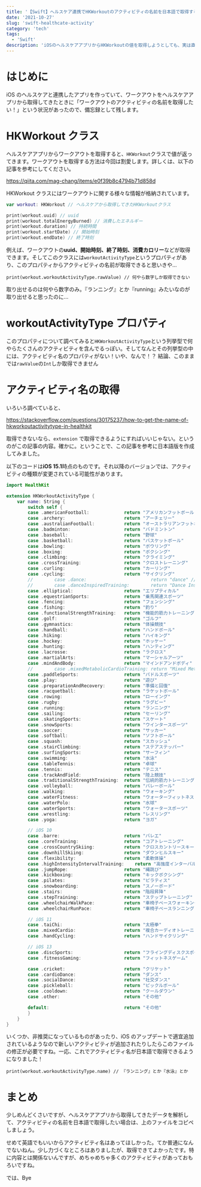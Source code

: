 ```yaml
---
title: '【Swift】ヘルスケア連携でHKWorkoutのアクティビティの名前を日本語で取得する'
date: '2021-10-27'
slug: 'swift-healthcate-activity'
category: 'tech'
tags:
  - 'Swift'
description: 'iOSのヘルスケアアプリからHKWorkoutの値を取得しようとしても、実は直接は取得することができません。今回はSwiftを使って、そのヘルスケアのアクティビティ名を取得する方法を紹介します。'
---
```


# はじめに

iOS のヘルスケアと連携したアプリを作っていて、ワークアウトをヘルスケアアプリから取得してきたときに「ワークアウトのアクティビティの名前を取得したい！」という状況があったので、備忘録として残します。

# HKWorkout クラス

ヘルスケアアプリからワークアウトを取得すると、`HKWorkout`クラスで値が返ってきます。ワークアウトを取得する方法は今回は割愛します。詳しくは、以下の記事を参考にしてください。

https://qiita.com/mag-chang/items/e0f39b8c4794b71d858d

HKWorkout クラスにはワークアウトに関する様々な情報が格納されています。

```swift:HKWorkout.swift
var workout: HKWorkout // ヘルスケアから取得してきたHKWorkoutクラス

print(workout.uuid) // uuid
print(workout.totalEnergyBurned) // 消費したエネルギー
print(workout.duration) // 持続時間
print(workout.startDate) // 開始時刻
print(workout.endDate) // 終了時刻
```

例えば、ワークアウトの**uuid、開始時刻、終了時刻、消費カロリー**などが取得できます。そしてこのクラスには`workoutActivityType`というプロパティがあり、このプロパティからアクティビティの名前が取得できると思いきや...

```swift:sample
print(workout.workoutActivityType.rawValue) // 何やら数字しか取得できない
```

取り出せるのは何やら数字のみ。『ランニング』とか『running』みたいなのが取り出せると思ったのに...

# workoutActivityType プロパティ

このプロパティについて調べてみると`HKWorkoutActivityType`という列挙型で何やらたくさんのアクティビティを含んでるっぽい。そしてなんとその列挙型の中には、アクティビティ名のプロパティがない！いや、なんで！？
結論、このままでは`rawValue`の`Int`しか取得できません

# アクティビティ名の取得

いろいろ調べていると、

https://stackoverflow.com/questions/30175237/how-to-get-the-name-of-hkworkoutactivitytype-in-healthkit

取得できないなら、`extension` で取得できるようにすればいいじゃない。というのがこの記事の内容。確かに。ということで、この記事を参考に日本語版を作成してみました。

以下のコードは**iOS 15.1**時点のものです。それ以降のバージョンでは、アクティビティの種類が変更されている可能性があります。

```swift:extension.swift
import HealthKit

extension HKWorkoutActivityType {
    var name: String {
        switch self {
        case .americanFootball:             return "アメリカンフットボール"
        case .archery:                      return "アーチェリー"
        case .australianFootball:           return "オーストラリアンフットボール"
        case .badminton:                    return "バドミントン"
        case .baseball:                     return "野球"
        case .basketball:                   return "バスケットボール"
        case .bowling:                      return "ボウリング"
        case .boxing:                       return "ボクシング"
        case .climbing:                     return "クライミング"
        case .crossTraining:                return "クロストレーニング"
        case .curling:                      return "カーリング"
        case .cycling:                      return "サイクリング"
        //        case .dance:                        return "dance" // deprecated
        //        case .danceInspiredTraining:        return "Dance Inspired Training" // deprecated
        case .elliptical:                   return "エリプティカル"
        case .equestrianSports:             return "乗馬関連スポーツ"
        case .fencing:                      return "フェンシング"
        case .fishing:                      return "釣り"
        case .functionalStrengthTraining:   return "機能的筋力トレーニング"
        case .golf:                         return "ゴルフ"
        case .gymnastics:                   return "体操競技"
        case .handball:                     return "ハンドボール"
        case .hiking:                       return "ハイキング"
        case .hockey:                       return "ホッケー"
        case .hunting:                      return "ハンティング"
        case .lacrosse:                     return "ラクロス"
        case .martialArts:                  return "マーシャルアーツ"
        case .mindAndBody:                  return "マインドアンドボディ"
        //        case .mixedMetabolicCardioTraining: return "Mixed Metabolic Cardio Training" // deprecated
        case .paddleSports:                 return "パドルスポーツ"
        case .play:                         return "遊び"
        case .preparationAndRecovery:       return "準備と回復"
        case .racquetball:                  return "ラケットボール"
        case .rowing:                       return "ローイング"
        case .rugby:                        return "ラグビー"
        case .running:                      return "ランニング"
        case .sailing:                      return "セーリング"
        case .skatingSports:                return "スケート"
        case .snowSports:                   return "ウインタースポーツ"
        case .soccer:                       return "サッカー"
        case .softball:                     return "ソフトボール"
        case .squash:                       return "スカッシュ"
        case .stairClimbing:                return "ステアステッパー"
        case .surfingSports:                return "サーフィン"
        case .swimming:                     return "水泳"
        case .tableTennis:                  return "卓球"
        case .tennis:                       return "テニス"
        case .trackAndField:                return "陸上競技"
        case .traditionalStrengthTraining:  return "伝統的筋力トレーニング"
        case .volleyball:                   return "バレーボール"
        case .walking:                      return "ウォーキング"
        case .waterFitness:                 return "ウォーターフィットネス"
        case .waterPolo:                    return "水球"
        case .waterSports:                  return "ウォータースポーツ"
        case .wrestling:                    return "レスリング"
        case .yoga:                         return "ヨガ"

        // iOS 10
        case .barre:                        return "バレエ"
        case .coreTraining:                 return "コアトレーニング"
        case .crossCountrySkiing:           return "クロスカントリースキー"
        case .downhillSkiing:               return "ダウンヒルスキー"
        case .flexibility:                  return "柔軟体操"
        case .highIntensityIntervalTraining:    return "高強度インターバルトレーニング"
        case .jumpRope:                     return "縄跳び"
        case .kickboxing:                   return "キックボクシング"
        case .pilates:                      return "ピラティス"
        case .snowboarding:                 return "スノーボード"
        case .stairs:                       return "階段昇降"
        case .stepTraining:                 return "ステップトレーニング"
        case .wheelchairWalkPace:           return "車椅子ペースウォーキング"
        case .wheelchairRunPace:            return "車椅子ペースランニング"

        // iOS 11
        case .taiChi:                       return "太極拳"
        case .mixedCardio:                  return "複合カーディオトレーニング"
        case .handCycling:                  return "ハンドサイクリング"

        // iOS 13
        case .discSports:                   return "フライングディスクスポーツ"
        case .fitnessGaming:                return "フィットネスゲーム"

        case .cricket:                      return "クリケット"
        case .cardioDance:                  return "ダンス"
        case .socialDance:                  return "社交ダンス"
        case .pickleball:                   return "ピックルボール"
        case .cooldown:                     return "クールダウン"
        case .other:                        return "その他"

        default:                            return "その他"
        }
    }
}
```

いくつか、非推奨になっているものがあったり、iOS のアップデートで適宜追加されているようなので新しいアクティビティが追加されたりしたらこのファイルの修正が必要ですね。一応、これでアクティビティ名が日本語で取得できるようになりました！

```swift:result
print(workout.workoutActivityType.name) // 『ランニング』とか『水泳』とか
```

# まとめ

少しめんどくさいですが、ヘルスケアアプリから取得してきたデータを解析して、アクティビティの名前を日本語で取得したい場合は、上のファイルをコピペしましょう。

せめて英語でもいいからアクティビティ名はあってほしかった。てか普通になんでないねん。少し力づくなところはありましたが、取得できてよかったです。特に内容とは関係ないんですが、めちゃめちゃ多くのアクティビティがあっておもろいですね。

では、Bye
